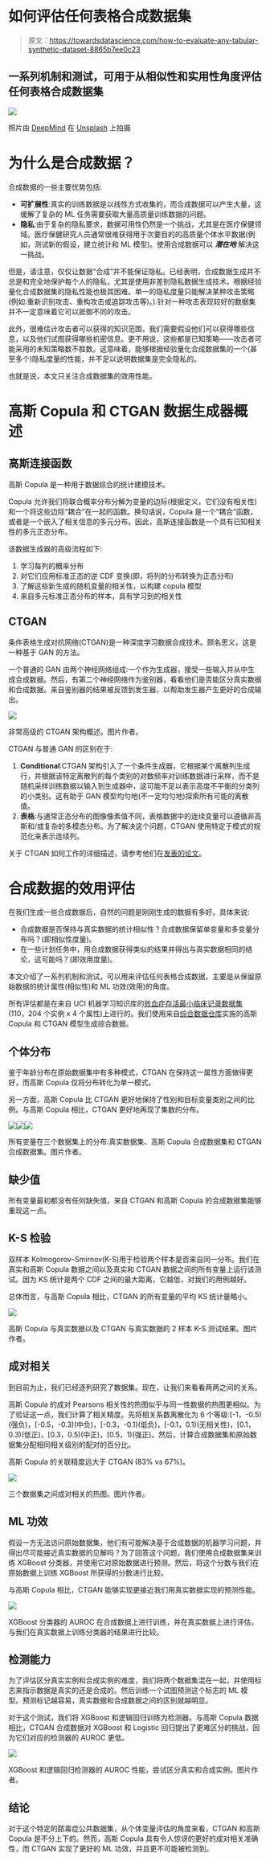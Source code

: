 # 如何评估任何表格合成数据集

> 原文：<https://towardsdatascience.com/how-to-evaluate-any-tabular-synthetic-dataset-8865b7ee0c23>

## 一系列机制和测试，可用于从相似性和实用性角度评估任何表格合成数据集

![](img/0efa24478afdb78628fe8e1fd2af0833.png)

照片由 [DeepMind](https://unsplash.com/@deepmind?utm_source=medium&utm_medium=referral) 在 [Unsplash](https://unsplash.com?utm_source=medium&utm_medium=referral) 上拍摄

# 为什么是合成数据？

合成数据的一些主要优势包括:

*   **可扩展性**:真实的训练数据是以线性方式收集的，而合成数据可以产生大量，这缓解了复杂的 ML 任务需要获取大量高质量训练数据的问题。
*   **隐私**:由于复杂的隐私要求，数据可用性仍然是一个挑战，尤其是在医疗保健领域。医疗保健研究人员通常很难获得用于次要目的的高质量个体水平数据(例如，测试新的假设，建立统计和 ML 模型)。使用合成数据可以 ***潜在地*** 解决这一挑战。

但是，请注意，仅仅让数据“合成”并不能保证隐私。已经表明，合成数据生成并不总是和完全地保护每个人的隐私，尤其是使用非差别隐私数据生成技术。根据经验量化合成数据集的隐私性能也极其困难。单一的隐私度量只能解决某种攻击策略(例如:重新识别攻击、重构攻击或追踪攻击等)。).针对一种攻击表现较好的数据集并不一定意味着它可以抵御不同的攻击。

此外，很难估计攻击者可以获得的知识范围，我们需要假设他们可以获得哪些信息，以及他们试图获得哪些机密信息。更不用说，这些都是已知策略——攻击者可能采用的未知策略数不胜数。这意味着，能够根据经验量化合成数据集的一个(甚至多个)隐私度量的性能，并不足以说明数据集是完全隐私的。

也就是说，本文只关注合成数据集的效用性能。

# 高斯 Copula 和 CTGAN 数据生成器概述

## 高斯连接函数

高斯 Copula 是一种用于数据综合的统计建模技术。

Copula 允许我们将联合概率分布分解为变量的边际(根据定义，它们没有相关性)和一个将这些边际“耦合”在一起的函数。换句话说，Copula 是一个“耦合”函数，或者是一个嵌入了相关信息的多元分布。因此，高斯连接函数是一个具有已知相关性的多元正态分布。

该数据生成器的高级流程如下:

1.  学习每列的概率分布
2.  对它们应用标准正态的逆 CDF 变换(即，将列的分布转换为正态分布)
3.  了解这些新生成的随机变量的相关性，以构建 copula 模型
4.  来自多元标准正态分布的样本，具有学习到的相关性

## CTGAN

条件表格生成对抗网络(CTGAN)是一种深度学习数据合成技术。顾名思义，这是一种基于 GAN 的方法。

一个普通的 GAN 由两个神经网络组成:一个作为生成器，接受一些输入并从中生成合成数据。然后，有第二个神经网络作为鉴别器，看看他们是否能区分真实数据和合成数据。来自鉴别器的结果被反馈到发生器，以帮助发生器产生更好的合成输出。

![](img/e42b3310ebfbd6b2ff26126641326f56.png)

非常高级的 CTGAN 架构概述。图片作者。

CTGAN 与普通 GAN 的区别在于:

1.  **Conditional**:CTGAN 架构引入了一个条件生成器，它根据某个离散列生成行，并根据该特定离散列的每个类别的对数频率对训练数据进行采样，而不是随机采样训练数据以输入到生成器中，这可能不足以表示高度不平衡的分类列的小类别。这有助于 GAN 模型均匀地(不一定均匀地)探索所有可能的离散值。
2.  **表格**:与通常正态分布的图像像素值不同，表格数据中的连续变量可以遵循非高斯和/或复杂的多模态分布。为了解决这个问题，CTGAN 使用特定于模式的规范化来表示连续列。

关于 CTGAN 如何工作的详细描述，请参考他们在[发表的论文](https://arxiv.org/pdf/1907.00503.pdf)。

# 合成数据的效用评估

在我们生成一些合成数据后，自然的问题是刚刚生成的数据有多好。具体来说:

*   合成数据是否保持与真实数据的统计相似性？合成数据保留单变量和多变量分布吗？(即相似性度量)。
*   在一些计划任务中，用合成数据获得类似的结果并得出与真实数据相同的结论，这可能吗？(即效用度量)。

本文介绍了一系列机制和测试，可以用来评估任何表格合成数据，主要是从保留原始数据的统计属性(相似性)和 ML 功效(效用)的角度。

所有评估都是在来自 UCI 机器学习知识库的[败血症存活最小临床记录数据集](https://archive.ics.uci.edu/ml/datasets/Sepsis+survival+minimal+clinical+records) (110，204 个实例 x 4 个属性)上进行的。我们使用来自[综合数据仓库](https://sdv.dev)实施的高斯 Copula 和 CTGAN 模型生成综合数据。

## 个体分布

鉴于年龄分布在原始数据集中有多种模式，CTGAN 在保持这一属性方面做得更好，而高斯 Copula 仅将分布转化为单一模式。

另一方面，高斯 Copula 比 CTGAN 更好地保持了性别和目标变量类别之间的比例。与高斯 Copula 相比，CTGAN 更好地再现了集数的分布。

![](img/2a0d2129fc6bce75dad977cd95545db7.png)![](img/ecc132e86c9234427b7faa4ba7e5870a.png)![](img/76c8b041adae3c5132c523f0b5d49f8b.png)

所有变量在三个数据集上的分布:真实数据集、高斯 Copula 合成数据集和 CTGAN 合成数据集。图片作者。

## 缺少值

所有变量最初都没有任何缺失值，来自 CTGAN 和高斯 Copula 的合成数据集能够重现这一点。

## K-S 检验

双样本 Kolmogorov–Smirnov(K-S)用于检验两个样本是否来自同一分布。我们在真实和高斯 Copula 数据之间以及真实和 CTGAN 数据之间的所有变量上运行该测试。因为 KS 统计是两个 CDF 之间的最大距离，它越低，对我们的用例越好。

总体而言，与高斯 Copula 相比，CTGAN 的所有变量的平均 KS 统计量略小。

![](img/94309822bb83f02ccd0f1d7f72eca38c.png)

高斯 Copula 与真实数据以及 CTGAN 与真实数据的 2 样本 K-S 测试结果。图片作者。

## 成对相关

到目前为止，我们已经逐列研究了数据集。现在，让我们来看看两两之间的关系。

高斯 Copula 的成对 Pearsons 相关性的热图似乎与同一性数据的热图更相似。为了验证这一点，我们计算了相关精度。先将相关系数离散化为 6 个等级:[-1，-0.5)(强负)，[-0.5，-0.3)(中负)，[-0.3，-0.1)(低负)，[-0.1，0.1)(无相关性)，[0.1，0.3)(低正)，[0.3，0.5)(中正)，[0.5，1)(强正)。然后，计算合成数据集和原始数据集分配相同相关级别的配对的百分比。

高斯 Copula 的关联精度远大于 CTGAN (83% vs 67%)。

![](img/3674dc276f6cca653129deb6bb8fc872.png)

三个数据集之间成对相关的热图。图片作者。

## ML 功效

假设一方无法访问原始数据集，他们有可能解决基于合成数据的机器学习问题，并得出尽可能接近真实数据的见解吗？为了回答这个问题，我们使用合成数据集来训练 XGBoost 分类器，并使用它对原始数据进行预测。然后，将这个分数与我们在原始数据上训练 XGBoost 所获得的分数进行比较。

与高斯 Copula 相比，CTGAN 能够实现更接近我们用真实数据实现的预测性能。

![](img/f4af5d2216d8cb6d99e9b9bc2b35f290.png)

XGBoost 分类器的 AUROC 在合成数据上进行训练，并在真实数据上进行评估，与我们在真实数据上训练分类器的结果进行比较。

## 检测能力

为了评估区分真实实例和合成实例的难度，我们将两个数据集混在一起，并使用标志来指示数据是真实的还是合成的。然后训练一个试图预测这个标志的 ML 模型。预测标记越容易，真实数据和合成数据之间的区别就越明显。

对于这个测试，我们将 XGBoost 和逻辑回归训练为检测器。与高斯 Copula 数据相比，CTGAN 合成数据对 XGBoost 和 Logistic 回归提出了更难区分的挑战，因为它们对应的检测器的 AUROC 更低。

![](img/06d5b8c702fc102481ba2a5f52eb0bd3.png)

XGBoost 和逻辑回归检测器的 AUROC 性能，尝试区分真实和合成实例。图片作者。

## 结论

对于这个特定的脓毒症公共数据集，从个体变量评估的角度来看，CTGAN 和高斯 Copula 是不分上下的。然而，高斯 Copula 具有令人惊讶的更好的成对相关准确性，而 CTGAN 实现了更好的 ML 功效，并且更不可能被检测到。